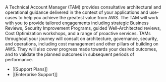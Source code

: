A Technical Account Manager (TAM) provides consultative architectural and operational guidance delivered in the context of your applications and use-cases to help you achieve the greatest value from AWS. The TAM will work with you to provide tailored engagements including strategic Business Reviews, Security Improvement Programs, guided Well-Architected reviews, Cost Optimization workshops, and a range of proactive services. TAMs throughout your journey will consult on architecture, governance, security, and operations, including cost management and other pillars of building on AWS. They will also cover progress made towards your desired outcomes, and to validate the planned outcomes in subsequent periods of performance.

- [[Support Plans]]
- [[Enterprise Support]]